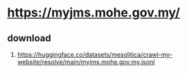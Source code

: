 # https://myjms.mohe.gov.my/

## download

1. https://huggingface.co/datasets/mesolitica/crawl-my-website/resolve/main/myjms.mohe.gov.my.jsonl